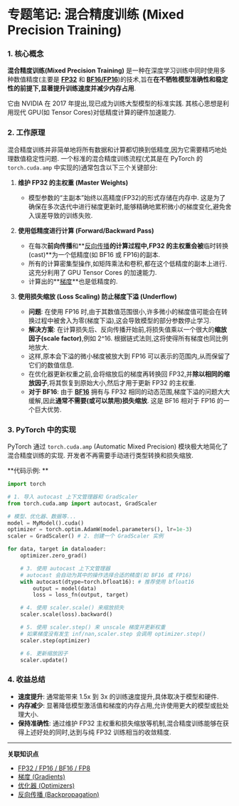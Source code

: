 # 专题笔记: 混合精度训练 (Mixed Precision Training)

### 1. 核心概念

**混合精度训练(Mixed Precision Training)** 是一种在深度学习训练中同时使用多种数值精度(主要是 **[FP32](./Lecture2-FP32-FP16-BF16-FP8.md)** 和 **[BF16/FP16](./Lecture2-FP32-FP16-BF16-FP8.md)**)的技术,旨在**在不牺牲模型准确性和稳定性的前提下,显著提升训练速度并减少内存占用**. 

它由 NVIDIA 在 2017 年提出,现已成为训练大型模型的标准实践. 其核心思想是利用现代 GPU(如 Tensor Cores)对低精度计算的硬件加速能力. 

### 2. 工作原理

混合精度训练并非简单地将所有数据和计算都切换到低精度,因为它需要精巧地处理数值稳定性问题. 一个标准的混合精度训练流程(尤其是在 PyTorch 的 `torch.cuda.amp` 中实现的)通常包含以下三个关键部分: 

1.  **维护 FP32 的主权重 (Master Weights)**
    *   模型参数的“主副本”始终以高精度(FP32)的形式存储在内存中. 这是为了确保在多次迭代中进行梯度更新时,能够精确地累积微小的梯度变化,避免舍入误差导致的训练失败. 

2.  **使用低精度进行计算 (Forward/Backward Pass)**
    *   在每次**前向传播**和**[反向传播](./Lecture2-Backpropagation.md)**的计算过程中,FP32 的主权重会被**临时转换(cast)**为一个低精度(如 BF16 或 FP16)的副本. 
    *   所有的计算密集型操作,如矩阵乘法和卷积,都在这个低精度的副本上进行. 这充分利用了 GPU Tensor Cores 的加速能力. 
    *   计算出的**[梯度](./Lecture2-Gradients.md)**也是低精度的. 

3.  **使用损失缩放 (Loss Scaling) 防止梯度下溢 (Underflow)**
    *   **问题**: 在使用 FP16 时,由于其数值范围很小,许多微小的梯度值可能会在转换过程中被舍入为零(梯度下溢),这会导致模型的部分参数停止学习. 
    *   **解决方案**: 在计算损失后、反向传播开始前,将损失值乘以一个很大的**缩放因子(scale factor)**,例如 2^16. 根据链式法则,这将使得所有梯度也同比例地放大. 
    *   这样,原本会下溢的微小梯度被放大到 FP16 可以表示的范围内,从而保留了它们的数值信息. 
    *   在优化器更新权重之前,会将缩放后的梯度再转换回 FP32,并**除以相同的缩放因子**,将其恢复到原始大小,然后才用于更新 FP32 的主权重. 
    *   **对于 BF16**: 由于 **[BF16](./Lecture2-FP32-FP16-BF16-FP8.md)** 拥有与 FP32 相同的动态范围,梯度下溢的问题大大缓解,因此**通常不需要(或可以禁用)损失缩放**. 这是 BF16 相对于 FP16 的一个巨大优势. 

### 3. PyTorch 中的实现

PyTorch 通过 `torch.cuda.amp` (Automatic Mixed Precision) 模块极大地简化了混合精度训练的实现. 开发者不再需要手动进行类型转换和损失缩放. 

**代码示例: **
```python
import torch

# 1. 导入 autocast 上下文管理器和 GradScaler
from torch.cuda.amp import autocast, GradScaler

# 模型、优化器、数据等...
model = MyModel().cuda()
optimizer = torch.optim.AdamW(model.parameters(), lr=1e-3)
scaler = GradScaler() # 2. 创建一个 GradScaler 实例

for data, target in dataloader:
    optimizer.zero_grad()

    # 3. 使用 autocast 上下文管理器
    # autocast 会自动为其中的操作选择合适的精度(如 BF16 或 FP16)
    with autocast(dtype=torch.bfloat16): # 推荐使用 bfloat16
        output = model(data)
        loss = loss_fn(output, target)

    # 4. 使用 scaler.scale() 来缩放损失
    scaler.scale(loss).backward()

    # 5. 使用 scaler.step() 来 unscale 梯度并更新权重
    # 如果梯度没有发生 inf/nan,scaler.step 会调用 optimizer.step()
    scaler.step(optimizer)

    # 6. 更新缩放因子
    scaler.update()
```

### 4. 收益总结

*   **速度提升**: 通常能带来 1.5x 到 3x 的训练速度提升,具体取决于模型和硬件. 
*   **内存减少**: 显著降低模型激活值和梯度的内存占用,允许使用更大的模型或批处理大小. 
*   **保持准确性**: 通过维护 FP32 主权重和损失缩放等机制,混合精度训练能够在获得上述好处的同时,达到与纯 FP32 训练相当的收敛精度. 

---
**关联知识点**
*   [FP32 / FP16 / BF16 / FP8](./Lecture2-FP32-FP16-BF16-FP8.md)
*   [梯度 (Gradients)](./Lecture2-Gradients.md)
*   [优化器 (Optimizers)](./Lecture2-Optimizers.md)
*   [反向传播 (Backpropagation)](./Lecture2-Backpropagation.md)
